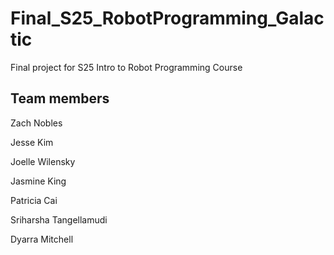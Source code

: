 # Final_S25_RobotProgramming_Galactic
Final project for S25 Intro to Robot Programming Course

## Team members
Zach Nobles

Jesse Kim

Joelle Wilensky

Jasmine King

Patricia Cai

Sriharsha Tangellamudi

Dyarra Mitchell

